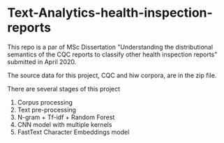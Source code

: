 # Text-Analytics-health-inspection-reports
This repo is a par of MSc Dissertation "Understanding the distributional semantics of the CQC reports to classify other health inspection reports" submitted in April 2020.

The source data for this project, CQC and hiw corpora, are in the zip file.

There are several stages of this project
1. Corpus processing
2. Text pre-processing
3. N-gram + Tf-idf + Random Forest 
4. CNN model with multiple kernels
5. FastText Character Embeddings model
